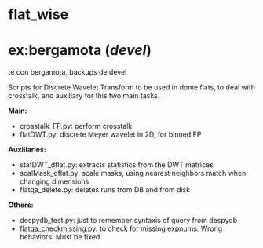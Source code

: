 # flat_wise
# ex:bergamota (*devel*)
té con bergamota, backups de devel

Scripts for Discrete Wavelet Transform to be used in dome flats, to deal with crosstalk, and auxiliary for this two main tasks.

**Main:**
* crosstalk_FP.py: perform crosstalk		
* flatDWT.py: discrete Meyer wavelet in 2D, for binned FP		

**Auxiliaries:**
* statDWT_dflat.py: extracts statistics from the DWT matrices
* scalMask_dflat.py: scale masks, using nearest neighbors match when changing dimensions  
* flatqa_delete.py: deletes runs from DB and from disk

**Others:**
* despydb_test.py: just to remember syntaxis of query from despydb
* flatqa_checkmissing.py: to check for missing expnums. Wrong behaviors. Must be fixed
